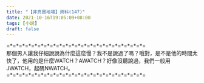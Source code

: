 ```yaml
---
title: "【非真實地場】資料(147)"
date: 2021-10-16T19:05:09+08:00
tags: [小說]
draft: false
---
```


=\*=\*=\*=\*=\*=\*=\*=\*=\*=\*=\*=\*=\*=\*=\*=\*=\*=\*=\*=\*=\*=\*=  
那個男人讓我仔細說說為什麼這麼慢？我不是說過了嗎？哦對，是不是他的時間太快了，他用的是什麼WATCH？AWATCH？好像沒聽說過，我們一般用JWATCH，起碼NWATCH。    
=\*=\*=\*=\*=\*=\*=\*=\*=\*=\*=\*=\*=\*=\*=\*=\*=\*=\*=\*=\*=\*=\*=  